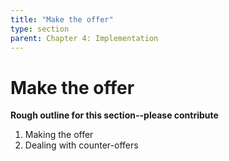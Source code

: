 ```yaml
---
title: "Make the offer"
type: section
parent: Chapter 4: Implementation
---
```

Make the offer
==============

**Rough outline for this section--please contribute**

  1. Making the offer
  1. Dealing with counter-offers
  
